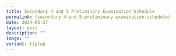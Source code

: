 ```yaml
---
title: Secondary 4 and 5 Preliminary Examination Schedule
permalink: /secondary-4-and-5-preliminary-examination-schedule/
date: 2024-05-27
layout: post
description: ""
image: ""
variant: tiptap
---
```


